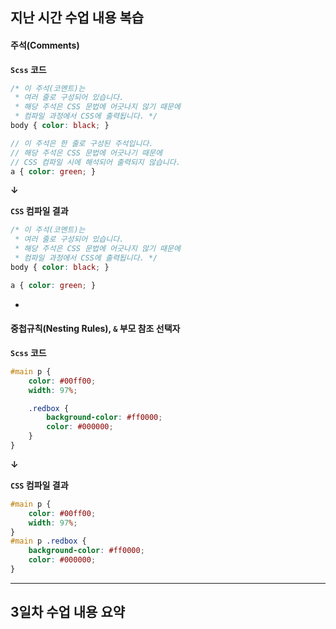 ## 지난 시간 수업 내용 복습

#### 주석(Comments)

**`Scss` 코드**

```scss
/* 이 주석(코멘트)는
 * 여러 줄로 구성되어 있습니다.
 * 해당 주석은 CSS 문법에 어긋나지 않기 때문에
 * 컴파일 과정에서 CSS에 출력됩니다. */
body { color: black; }

// 이 주석은 한 줄로 구성된 주석입니다.
// 해당 주석은 CSS 문법에 어긋나기 때문에
// CSS 컴파일 시에 해석되어 출력되지 않습니다.
a { color: green; }
```

**↓**

**`CSS` 컴파일 결과**

```css
/* 이 주석(코멘트)는
 * 여러 줄로 구성되어 있습니다.
 * 해당 주석은 CSS 문법에 어긋나지 않기 때문에
 * 컴파일 과정에서 CSS에 출력됩니다. */
body { color: black; }

a { color: green; }
```

-

#### 중첩규칙(Nesting Rules), `&` 부모 참조 선택자

**`Scss` 코드**

```scss
#main p {
	color: #00ff00;
	width: 97%;

	.redbox {
		background-color: #ff0000;
		color: #000000;
	}
}
```

**↓**

**`CSS` 컴파일 결과**

```css
#main p {
	color: #00ff00;
	width: 97%;
}
#main p .redbox {
	background-color: #ff0000;
	color: #000000;
}
```

---

## 3일차 수업 내용 요약